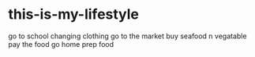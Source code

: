# this-is-my-lifestyle
go to school
changing clothing
go to the market
buy seafood n vegatable
pay the food
go home
prep food

